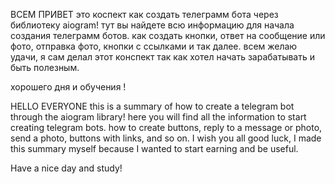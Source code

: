 ВСЕМ ПРИВЕТ
это коспект как создать телеграмм бота через библиотеку aiogram! тут вы найдете всю информацию для начала создания телеграмм ботов.
как создать кнопки, ответ на сообщение или фото, отправка фото, кнопки с ссылками и так далее.
всем желаю удачи, я сам делал этот конспект так как хотел начать зарабатывать и быть полезным.

хорошего дня и обучения !

HELLO EVERYONE
this is a summary of how to create a telegram bot through the aiogram library! here you will find all the information to start creating telegram bots.
how to create buttons, reply to a message or photo, send a photo, buttons with links, and so on.
I wish you all good luck, I made this summary myself because I wanted to start earning and be useful.

Have a nice day and study!
